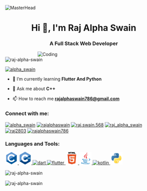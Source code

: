![MasterHead](https://www.google.com/url?sa=i&url=https%3A%2F%2Fgithub.com%2Frajesh1028&psig=AOvVaw1-oCpb3dxLCNHH6OZLi7cp&ust=1707855495532000&source=images&cd=vfe&opi=89978449&ved=0CBIQjRxqFwoTCPDBqdLPpoQDFQAAAAAdAAAAABAT)

<h1 align="center">Hi 👋, I'm Raj Alpha Swain</h1>
<h3 align="center">A Full Stack Web Developer</h3>
<img align="right" alt="Coding" width="400" src="https://camo.githubusercontent.com/5ddf73ad3a205111cf8c686f687fc216c2946a75005718c8da5b837ad9de78c9/68747470733a2f2f7468756d62732e6766796361742e636f6d2f4576696c4e657874446576696c666973682d736d616c6c2e676966">

<p align="left"> <img src="https://komarev.com/ghpvc/?username=raj-alpha-swain&label=Profile%20views&color=0e75b6&style=flat" alt="raj-alpha-swain" /> </p>

<p align="left"> <a href="https://twitter.com/alpha_swain" target="blank"><img src="https://img.shields.io/twitter/follow/alpha_swain?logo=twitter&style=for-the-badge" alt="alpha_swain" /></a> </p>

- 🌱 I’m currently learning **Flutter And Python**

- 💬 Ask me about **C++**

- 📫 How to reach me **rajalphaswain786@gmail.com**

<h3 align="left">Connect with me:</h3>
<p align="left">
<a href="https://twitter.com/alpha_swain" target="blank"><img align="center" src="https://raw.githubusercontent.com/rahuldkjain/github-profile-readme-generator/master/src/images/icons/Social/twitter.svg" alt="alpha_swain" height="30" width="40" /></a>
<a href="https://linkedin.com/in/rajalphaswain" target="blank"><img align="center" src="https://raw.githubusercontent.com/rahuldkjain/github-profile-readme-generator/master/src/images/icons/Social/linked-in-alt.svg" alt="rajalphaswain" height="30" width="40" /></a>
<a href="https://fb.com/raj.swain.568" target="blank"><img align="center" src="https://raw.githubusercontent.com/rahuldkjain/github-profile-readme-generator/master/src/images/icons/Social/facebook.svg" alt="raj.swain.568" height="30" width="40" /></a>
<a href="https://instagram.com/raj_alpha_swain" target="blank"><img align="center" src="https://raw.githubusercontent.com/rahuldkjain/github-profile-readme-generator/master/src/images/icons/Social/instagram.svg" alt="raj_alpha_swain" height="30" width="40" /></a>
<a href="https://www.codechef.com/users/raj2803" target="blank"><img align="center" src="https://cdn.jsdelivr.net/npm/simple-icons@3.1.0/icons/codechef.svg" alt="raj2803" height="30" width="40" /></a>
<a href="https://www.hackerrank.com/rajalphaswain786" target="blank"><img align="center" src="https://raw.githubusercontent.com/rahuldkjain/github-profile-readme-generator/master/src/images/icons/Social/hackerrank.svg" alt="rajalphaswain786" height="30" width="40" /></a>
</p>

<h3 align="left">Languages and Tools:</h3>
<p align="left"> <a href="https://www.cprogramming.com/" target="_blank" rel="noreferrer"> <img src="https://raw.githubusercontent.com/devicons/devicon/master/icons/c/c-original.svg" alt="c" width="40" height="40"/> </a> <a href="https://www.w3schools.com/cpp/" target="_blank" rel="noreferrer"> <img src="https://raw.githubusercontent.com/devicons/devicon/master/icons/cplusplus/cplusplus-original.svg" alt="cplusplus" width="40" height="40"/> </a> <a href="https://dart.dev" target="_blank" rel="noreferrer"> <img src="https://www.vectorlogo.zone/logos/dartlang/dartlang-icon.svg" alt="dart" width="40" height="40"/> </a> <a href="https://flutter.dev" target="_blank" rel="noreferrer"> <img src="https://www.vectorlogo.zone/logos/flutterio/flutterio-icon.svg" alt="flutter" width="40" height="40"/> </a> <a href="https://www.w3.org/html/" target="_blank" rel="noreferrer"> <img src="https://raw.githubusercontent.com/devicons/devicon/master/icons/html5/html5-original-wordmark.svg" alt="html5" width="40" height="40"/> </a> <a href="https://www.java.com" target="_blank" rel="noreferrer"> <img src="https://raw.githubusercontent.com/devicons/devicon/master/icons/java/java-original.svg" alt="java" width="40" height="40"/> </a> <a href="https://kotlinlang.org" target="_blank" rel="noreferrer"> <img src="https://www.vectorlogo.zone/logos/kotlinlang/kotlinlang-icon.svg" alt="kotlin" width="40" height="40"/> </a> <a href="https://www.python.org" target="_blank" rel="noreferrer"> <img src="https://raw.githubusercontent.com/devicons/devicon/master/icons/python/python-original.svg" alt="python" width="40" height="40"/> </a> </p>

<p><img align="center" src="https://github-readme-stats.vercel.app/api/top-langs?username=raj-alpha-swain&show_icons=true&locale=en&layout=compact" alt="raj-alpha-swain" /></p>

<p><img align="center" src="https://github-readme-streak-stats.herokuapp.com/?user=raj-alpha-swain&" alt="raj-alpha-swain" /></p>
